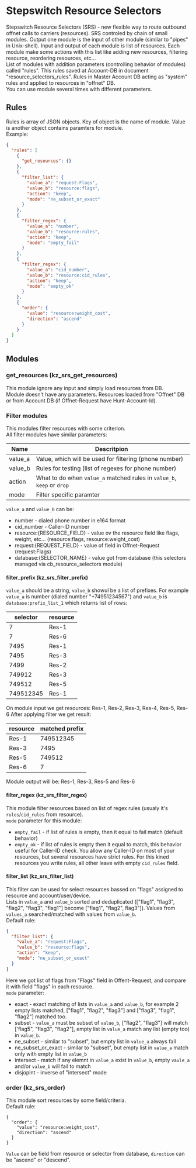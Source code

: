 # Stepswitch Resource Selectors

Stepswitch Resource Selectors (SRS) - new flexible way to route outbound offnet calls to carriers (resources). SRS controled by chain of small modules. Output one module is the input of other module (similar to "pipes" in Unix-shell). Input and output of each module is list of resources. Each module make some actions with this list like adding new resources, filtering resource, reordering resources, etc...  
List of modules with addition parameters (controlling behavior of modules) called "rules". This rules saved at Account-DB in document "resource_selectors_rules". Rules in Master Account DB acting as "system" rules and applied to resources in "offnet" DB.  
You can use module several times with different parameters.

## Rules

Rules is array of JSON objects. Key of object is the name of module. Value is another object contains paramters for module.  
Example:
```JSON
{
  "rules": [
    {
      "get_resources": {}
    },
    {
      "filter_list": {
        "value_a": "request:Flags",
        "value_b": "resource:flags",
        "action": "keep",
        "mode": "ne_subset_or_exact"
      }
    },
    {
      "filter_regex": {
        "value_a": "number",
        "value_b": "resource:rules",
        "action": "keep",
        "mode": "empty_fail"
      }
    },
    {
      "filter_regex": {
        "value_a": "cid_number",
        "value_b": "resource:cid_rules",
        "action": "keep",
        "mode": "empty_ok"
      }
    },
    {
      "order": {
        "value": "resource:weight_cost",
        "direction": "ascend"
      }
    }
  ]
}
```
## Modules

### get_resources (kz_srs_get_resources)

This module ignore any input and simply load resources from DB.  
Module doesn't have any parameters. Resources loaded from "Offnet" DB or from Account DB (if Offnet-Request have Hunt-Account-Id).

### Filter modules

This modules filter resources with some criterion.  
All filter modules have similar parameters:

Name | Descritpion
---- | -----------
value_a | Value, which will be used for filtering (phone number)
value_b | Rules for testing (list of regexes for phone number)
action | What to do when `value_a` matched rules in `value_b`, `keep` or `drop`
mode | Filter specific paramter

`value_a` and `value_b` can be:
- number - dialed phone number in e164 format
- cid_number - Caller-ID number
- resource:{RESOURCE_FIELD} - value ov the resource field like flags, weight, etc... (resource:flags, resource:weight_cost)
- request:{REQUEST_FIELD} - value of field in Offnet-Request (request:Flags)
- database:{SELECTOR_NAME} - value got from database (this selectors managed via cb_resource_selectors module)

#### filter_prefix (kz_srs_filter_prefix)

`value_a` should be a string, `value_b` showul be a list of prefixes. For example `value_a` is number (dialed number "+74951234567") and `value_b` is `database:prefix_list_1` which returns list of rows:

selector | resource
-------- | --------
7 | Res-1
7 | Res-6
7495 | Res-1
7495 | Res-3
7499 | Res-2
749912 | Res-3
749512 | Res-5
749512345 | Res-1

On module input we get resources: Res-1, Res-2, Res-3, Res-4, Res-5, Res-6
After applying filter we get result:

resource | matched prefix
-------- | --------------
Res-1 | 749512345
Res-3 | 7495
Res-5 | 749512
Res-6 | 7

Module output will be: Res-1, Res-3, Res-5 and Res-6

#### filter_regex (kz_srs_filter_regex)

This module filter resources based on list of regex rules (usualy it's `rules`/`cid_rules` from resource).  
`mode` parameter for this module:
- `empty_fail` - if list of rules is empty, then it equal to fail match (default behavior)
- `empty_ok` - if list of rules is empty then it equal to match, this behavior useful for Caller-ID check. You allow any Caller-ID on most of your resources, but several resources have strict rules. For this kined resources you write rules, all other leave with empty `cid_rules` field.

#### filter_list (kz_srs_filter_list)

This filter can be used for select resources bassed on "flags" assigned to resource and account/user/device.  
Lists in `value_a` and `value_b` sorted and deduplicated (["flag1", "flag3", "flag2", "flag3", "flag1"] become ["flag1", "flag2", flag3"]).
Values from `values_a` searched/matched with values from `value_b`.  
Default rule:
```JSON
{
  "filter_list": {
    "value_a": "request:Flags",
    "value_b": "resource:flags",
    "action": "keep",
    "mode": "ne_subset_or_exact"
  }
}
```

Here we got list of flags from "Flags" field in Offent-Request, and compare it with field "flags" in each resource.  
`mode` parameter:
- exact - exact matching of lists in `value_a` and `value_b`, for example 2 empty lists matched, ["flag1", "flag2", "flag3"] and ["flag3", "flag1", "flag2"] matched too.
- subset - `value_a` must be subset of `value_b`, ["flag2", "flag3"] will match ['flag5", "flag3", "flag2"], empty list in `value_a` match any list (empty too) in `value_b`.
- ne_subset - similar to "subset", but empty list in `value_a` always fail
- ne_subset_or_exact - similar to "subset", but empty list in `value_a` match only with empty list in `value_b`
- intersect - match if any elemnt in `value_a` exist in `value_b`, empty `vaule_a` and/or `value_b` will fail to match
- disjopint - inverse of "intersect" mode

### order (kz_srs_order)

This module sort resources by some field/criteria.  
Default rule:
```JOSN
{
  "order": {
    "value": "resource:weight_cost",
    "direction": "ascend"
  }
}
```
`Value` can be field from resource or selector from database, `direction` can be "ascend" or "descend".
